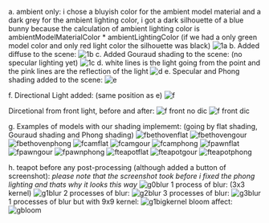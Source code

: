 a. ambient only: i chose a bluyish color for the ambient model material and a dark grey for the ambient lighting color, i got a dark silhouette of a blue bunny because the calculation
of ambient lighting color is ambientModelMaterialColor * ambientLightingColor (if we had a only green model color and only red light color the silhouette was black)
![1a](https://user-images.githubusercontent.com/92512783/147901857-eb60e399-ed32-4f96-abc5-ae8db7133877.png)
b. Added diffuse to the scene:
![1b](https://user-images.githubusercontent.com/92512783/147901868-dde74c13-3dd5-41d4-9b27-55c72d9ace0c.png)
c. Added Gouraud shading to the scene: (no specular lighting yet) 
![1c](https://user-images.githubusercontent.com/92512783/147901870-e158717b-2a6a-46be-b599-82d21fa3a18d.png)
d. white lines is the light going from the point and the pink lines are the reflection of the light
![d](https://user-images.githubusercontent.com/92512783/147901875-f798b8ec-b7fd-400a-b14e-8b5d765f45ba.png)
e. Specular and Phong shading added to the scene:
![e](https://user-images.githubusercontent.com/92512783/150654507-620ee11a-1d09-4c71-9afd-667b897dfc9f.png)

f. Directional Light added: (same position as e)
![f](https://user-images.githubusercontent.com/92512783/150654517-d293e8bf-b958-433e-8a8f-e052b32cdf95.png)

Dircetional from front light, before and after:
![f front no dic](https://user-images.githubusercontent.com/92512783/150654534-269caf8f-491d-466d-9280-bd2a921807c0.png)
![f front dic](https://user-images.githubusercontent.com/92512783/150654533-f79c29b0-2bd6-40fd-a6ca-e80fed276936.png)


g. Examples of models with our shading implememt: (going by flat shading, Gouraud shading and Phong shading)
![fbethovenflat](https://user-images.githubusercontent.com/92512783/150654408-5ee58939-1831-4627-be0e-716ce37130bc.png)
![fbethovengour](https://user-images.githubusercontent.com/92512783/150654411-16a1e384-91a2-4f31-bc7c-34a70e9d8f94.png)
![fbethovenphong](https://user-images.githubusercontent.com/92512783/150654414-ddce8184-f9c3-4a5a-ace4-4cadde629401.png)
![fcamflat](https://user-images.githubusercontent.com/92512783/150654418-a23a923c-9ffd-4e5b-bd58-e921c77e6641.png)
![fcamgour](https://user-images.githubusercontent.com/92512783/150654419-c4630cfd-7c9d-4275-91c5-c50a92e74d8c.png)
![fcamphong](https://user-images.githubusercontent.com/92512783/150654420-f0af81c4-d100-416f-9df1-4408a869f432.png)
![fpawnflat](https://user-images.githubusercontent.com/92512783/150654422-6eba9c0d-497b-42dd-8517-1f03c2b5710c.png)
![fpawngour](https://user-images.githubusercontent.com/92512783/150654423-f8dbbb9a-ff2e-4387-93f1-8ccd496ae934.png)
![fpawnphong](https://user-images.githubusercontent.com/92512783/150654424-e6ad44ff-eca7-4111-aeac-634a087026ae.png)
![fteapotflat](https://user-images.githubusercontent.com/92512783/150654426-800b73c6-f5c1-43e4-8758-0060a8acdbbc.png)
![fteapotgour](https://user-images.githubusercontent.com/92512783/150654427-7e635142-8988-46b4-af34-7f10fd3896f7.png)
![fteapotphong](https://user-images.githubusercontent.com/92512783/150654428-d1ac3eff-6024-4f42-945c-85181d2efb7d.png)

h. teapot before any post-processing (although added a button of screenshot): *please note that the screenshot took before i fixed the phong lighting and thats why it looks this way*
![g0blur](https://user-images.githubusercontent.com/92512783/147902510-9b6030df-2f18-4fd8-8cfa-50dbdf2a503a.png)
1 process of blur: (3x3 kernel)
![g1blur](https://user-images.githubusercontent.com/92512783/147902514-5d35e09b-d6ee-41cd-a1c2-ca6fa3e748a3.png)
2 processes of blur:
![g2blur](https://user-images.githubusercontent.com/92512783/147902515-6f0fac66-087f-4a18-87eb-348b7e992829.png)
3 processes of blur:
![g3blur](https://user-images.githubusercontent.com/92512783/147902516-b6c135dd-23c3-4050-91ad-fa14313f3788.png)
1 processes of blur but with 9x9 kernel:
![g1bigkernel](https://user-images.githubusercontent.com/92512783/147902511-8f260515-8857-4bdc-9211-1826ada86082.png)
bloom affect:
![gbloom](https://user-images.githubusercontent.com/92512783/147902517-1d96841d-fb2a-4749-8aef-522e441f1083.png)

